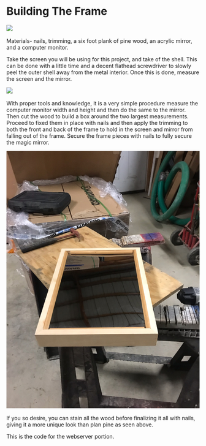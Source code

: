 # Building The Frame

![](tools.jpeg)

Materials-  nails, trimming, a six foot plank of pine wood, an acrylic mirror, and a computer monitor.

Take the screen you will be using for this project, and take of the shell. This can be done with a little time and a decent flathead screwdriver to slowly peel the outer shell away from the metal interior. Once this is done, measure the screen and the mirror.

![](shell.jpeg)

With proper tools and knowledge, it is a very simple procedure
measure the computer monitor width and height and then do the same to the mirror. Then cut the wood to build a box around the two largest measurements. Proceed to fixed them in place with nails and then apply the trimming to both the front and back of the frame to hold in the screen and mirror from falling out of the frame. Secure the frame pieces with nails to fully secure the magic mirror.

![](finale.jpeg)

If you so desire, you can stain all the wood before finalizing it all with nails, giving it a more unique look than plan pine as seen above.

This is the code for the webserver portion.
